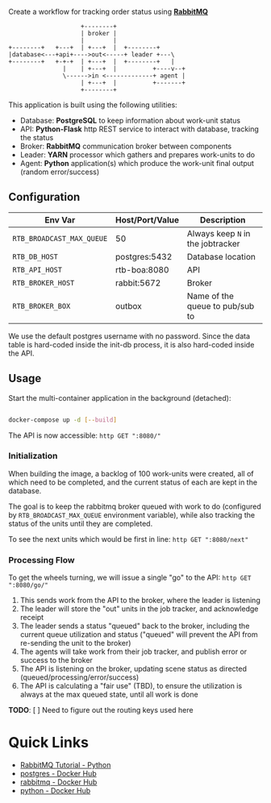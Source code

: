 
Create a workflow for tracking order status using **[RabbitMQ](https://www.rabbitmq.com/)**

```
                    +--------+
                    | broker |
                    |        |
+--------+   +---+  | +---+  |  +--------+
|database<---+api+---->out<-----+ leader +---\
+--------+   +-+-+  | +---+  |  +--------+   |
               |    | +---+  |          +----v--+
               \------>in <-------------+ agent |
                    | +---+  |          +-------+
                    +--------+

```

This application is built using the following utilities:

* Database: **PostgreSQL** to keep information about work-unit status
* API: **Python-Flask** http REST service to interact with database, tracking the status
* Broker: **RabbitMQ** communication broker between components
* Leader: **YARN** processor which gathers and prepares work-units to do
* Agent: **Python** application(s) which produce the work-unit final output (random error/success)

## Configuration

Env Var | Host/Port/Value | Description
--- | --- | ---
`RTB_BROADCAST_MAX_QUEUE` | 50 | Always keep `N` in the jobtracker
`RTB_DB_HOST` | postgres:5432 | Database location
`RTB_API_HOST` | rtb-boa:8080 | API
`RTB_BROKER_HOST` | rabbit:5672  | Broker
`RTB_BROKER_BOX` | outbox | Name of the queue to pub/sub to

We use the default postgres username with no password. Since the data table is hard-coded inside the init-db process, it is also hard-coded inside the API. 

## Usage

Start the multi-container application in the background (detached):
```bash

docker-compose up -d [--build]

```

The API is now accessible: `http GET ":8080/"`

### Initialization

When building the image, a backlog of 100 work-units were created, all of which 
need to be completed, and the current status of each are kept in the database.

The goal is to keep the rabbitmq broker queued with work to do 
(configured by `RTB_BROADCAST_MAX_QUEUE` environment variable), while also tracking 
the status of the units until they are completed. 

To see the next units which would be first in line: `http GET ":8080/next"`

### Processing Flow

To get the wheels turning, we will issue a single "go" to the API: `http GET ":8080/go/"`

1. This sends work from the API to the broker, where the leader is listening
1. The leader will store the "out" units in the job tracker, and acknowledge receipt
1. The leader sends a status "queued" back to the broker, including the current queue utilization and status ("queued" will prevent the API from re-sending the unit to the broker)
1. The agents will take work from their job tracker, and publish error or success to the broker
1. The API is listening on the broker, updating scene status as directed (queued/processing/error/success)
1. The API is calculating a "fair use" (TBD), to ensure the utilization is always at the max queued state, until all work is done

**TODO**: [ ] Need to figure out the routing keys used here

# Quick Links

* [RabbitMQ Tutorial - Python](https://www.rabbitmq.com/tutorials/tutorial-one-python.html)
* [postgres - Docker Hub](https://hub.docker.com/_/postgres/)
* [rabbitmq - Docker Hub](https://hub.docker.com/_/rabbitmq/)
* [python - Docker Hub](https://hub.docker.com/_/python/)

